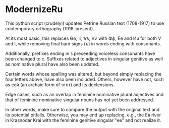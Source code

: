 # ModernizeRu
This python script (crudely!) updates Petrine Russian text (1708-1917) to use contemporary orthography (1918-present).

At its most basic, this replaces Ѳѳ, Іі, Ѣѣ, Ѵѵ with Фф, Ее and Ии for both Ѵ and І, while removing final hard signs (ъ) in words ending with consonants.

Additionally, prefixes ending in з preceeding voiceless consonants have been changed to с.
Suffixes related to adjectives in singular genitive as well as nominative plural have also been updated.

Certain words whose spelling was altered, but beyond simply replacing the four letters above, have also been included.
Others, however have not, such as сей (an archaic form of этот) and its declensions.

Edge cases, such as an overlap in feminine nominative plural adjectives and that of feminine nominative singular nouns has not yet been addressed.

In other words, make sure to compare the output with the original text and its potential pitfalls. Otherwise, you may end up replacing, e.g., the Ея river in Krasnodar Krai with the feminine genitive singular "ее" and not realize it.
